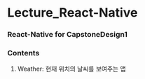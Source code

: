 # Lecture_React-Native
### React-Native for CapstoneDesign1


### Contents
1. Weather: 현재 위치의 날씨를 보여주는 앱


